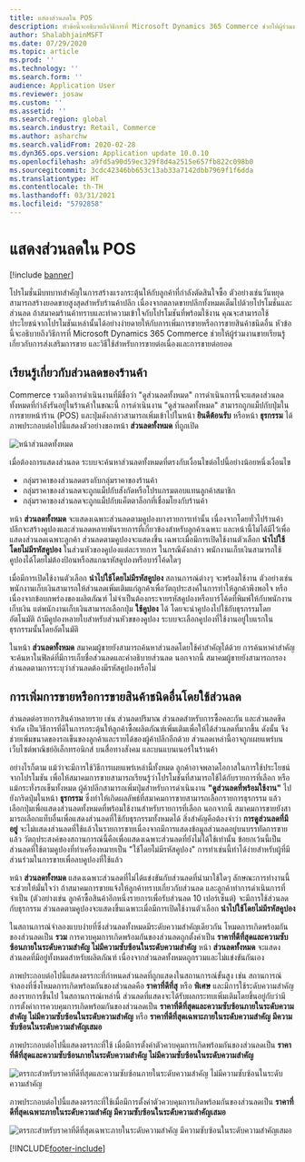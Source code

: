 ```yaml
---
title: แสดงส่วนลดใน POS
description: หัวข้อนี้จะอธิบายถึงวิธีการที่ Microsoft Dynamics 365 Commerce ช่วยให้ผู้ร่วมงานขายเรียนรู้เกี่ยวกับการส่งเสริมการขาย และวิธีใช้สำหรับการขายต่อเนื่องและการขายต่อยอด
author: ShalabhjainMSFT
ms.date: 07/29/2020
ms.topic: article
ms.prod: ''
ms.technology: ''
ms.search.form: ''
audience: Application User
ms.reviewer: josaw
ms.custom: ''
ms.assetid: ''
ms.search.region: global
ms.search.industry: Retail, Commerce
ms.author: asharchw
ms.search.validFrom: 2020-02-28
ms.dyn365.ops.version: Application update 10.0.10
ms.openlocfilehash: a9fd5a90d59ec329f8d4a2515e657fb822c098b0
ms.sourcegitcommit: 3cdc42346bb653c13ab33a7142dbb7969f1f6dda
ms.translationtype: HT
ms.contentlocale: th-TH
ms.lasthandoff: 03/31/2021
ms.locfileid: "5792858"
---
```

# <a name="show-discounts-in-pos"></a>แสดงส่วนลดใน POS

[!include [banner](includes/banner.md)]

โปรโมชั่นมีบทบาทสำคัญในการสร้างแรงกระตุ้นให้กับลูกค้าที่กำลังตัดสินใจซื้อ ตัวอย่างเช่นวันหยุดสามารถสร้างยอดขายสูงสุดสำหรับร้านค้าปลีก เนื่องจากตลาดขายปลีกทั้งหมดเต็มไปด้วยโปรโมชั่นและส่วนลด ถ้าสมาคมร้านค้าทราบและทำความเข้าใจกับโปรโมชันที่พร้อมใช้งาน คุณจะสามารถใช้ประโยชน์จากโปรโมชันเหล่านั้นได้อย่างง่ายดายให้กับการเพิ่มการขายหรือการขายสินค้าชนิดอื่น หัวข้อนี้จะอธิบายถึงวิธีการที่ Microsoft Dynamics 365 Commerce ช่วยให้ผู้ร่วมงานขายเรียนรู้เกี่ยวกับการส่งเสริมการขาย และวิธีใช้สำหรับการขายต่อเนื่องและการขายต่อยอด

## <a name="learn-about-store-discounts"></a>เรียนรู้เกี่ยวกับส่วนลดของร้านค้า

Commerce รวมถึงการดำเนินงานที่มีชื่อว่า "ดูส่วนลดทั้งหมด" การดำเนินการนี้จะแสดงส่วนลดทั้งหมดที่กำลังรันอยู่ในร้านค้าในขณะนี้ การดำเนินงาน "ดูส่วนลดทั้งหมด" สามารถถูกแม็ปกับปุ่มในการขายหน้าร้าน (POS) และปุ่มดังกล่าวสามารถเพิ่มเข้าไปในหน้า **ยินดีต้อนรับ** หรือหน้า **ธุรกรรม** ได้ ภาพประกอบต่อไปนี้แสดงตัวอย่างของหน้า **ส่วนลดทั้งหมด** ที่ถูกเปิด

![หน้าส่วนลดทั้งหมด](./media/View_all_discounts.png "หน้าส่วนลดทั้งหมด")

เมื่อต้องการแสดงส่วนลด ระบบจะค้นหาส่วนลดทั้งหมดที่ตรงกับเงื่อนไขต่อไปนี้อย่างน้อยหนึ่งเงื่อนไข

- กลุ่มราคาของส่วนลดตรงกับกลุ่มราคาของร้านค้า
- กลุ่มราคาของส่วนลดจะถูกแม็ปกับสังกัดหรือโปรแกรมตอบแทนลูกค้าสมาชิก
- กลุ่มราคาของส่วนลดจะถูกแม็ปกับแค็ตตาล็อกที่เชื่อมโยงกับร้านค้า

หน้า **ส่วนลดทั้งหมด** จะแสดงเฉพาะส่วนลดตามคูปองบางรายการเท่านั้น เนื่องจากโดยทั่วไปร้านค้าปลีกจะสร้างคูปองและส่วนลดหลายพันรายการที่เกี่ยวข้องสำหรับลูกค้าเฉพาะ และหน้านี้ไม่ได้มีไว้เพื่อแสดงส่วนลดเฉพาะลูกค้า ส่วนลดตามคูปองจะแสดงขึ้น เฉพาะเมื่อมีการเปิดใช้งานตัวเลือก **นำไปใช้โดยไม่มีรหัสคูปอง** ในส่วนหัวของคูปองแต่ละรายการ ในกรณีดังกล่าว พนักงานเก็บเงินสามารถใช้คูปองได้โดยไม่ต้องป้อนหรือสแกนรหัสคูปองหรือบาร์โค้ดใดๆ

เมื่อมีการเปิดใช้งานตัวเลือก **นำไปใช้โดยไม่มีรหัสคูปอง** สถานการณ์ต่างๆ จะพร้อมใช้งาน ตัวอย่างเช่น พนักงานเก็บเงินสามารถให้ส่วนลดเพิ่มเติมแก่ลูกค้าเพื่อวัตถุประสงค์ในการทำให้ลูกค้าพึงพอใจ หรือเนื่องจากข้อบกพร่องของผลิตภัณฑ์ ไม่จำเป็นต้องกระจายรหัสคูปองหรือบาร์โค้ดที่พิมพ์ให้กับพนักงานเก็บเงิน แต่พนักงานเก็บเงินสามารถเลือกปุ่ม **ใช้คูปอง** ได้ โดยจะนำคูปองไปใช้กับธุรกรรมโดยอัตโนมัติ ถ้ามีคูปองหลายใบสำหรับส่วนหัวขของคูปอง ระบบจะเลือกคูปองที่ใช้งานอยู่ใบแรกในธุรกรรมนั้นโดยอัตโนมัติ

ในหน้า **ส่วนลดทั้งหมด** สมาคมผู้ขายยังสามารถค้นหาส่วนลดโดยใช้คำสำคัญได้ด้วย การค้นหาคำสำคัญจะค้นหาในฟิลด์ที่มีการเก็บชื่อส่วนลดและคำอธิบายส่วนลด นอกจากนี้ สมาคมผู้ขายยังสามารถกรองส่วนลดตามการระบุว่าส่วนลดต้องมีรหัสคูปองหรือไม่

## <a name="cross-sell-and-upsell-by-using-discounts"></a>การเพิ่มการขายหรือการขายสินค้าชนิดอื่นโดยใช้ส่วนลด

ส่วนลดต่อรายการสินค้าหลายราย เช่น ส่วนลดปริมาณ ส่วนลดสำหรับการซื้อคละกัน และส่วนลดขีดจำกัด เป็นวิธีการที่ดีในการกระตุ้นให้ลูกค้าซื้อผลิตภัณฑ์เพิ่มเติมเพื่อให้ได้ส่วนลดที่มากขึ้น ดังนั้น จึงช่วยเพิ่มขนาดของรถเข็นของลูกค้าและรายได้ของผู้ค้าปลีกอีกด้วย ส่วนลดเหล่านี้อาจถูกเผยแพร่บนเว็บไซต์พาณิชย์อิเล็กทรอนิกส์ บนสื่อทางสังคม และบนแบนเนอร์ในร้านค้า

อย่างไรก็ตาม แม้ว่าจะมีการใช้วิธีการเผยแพร่เหล่านี้ทั้งหมด ลูกค้าอาจพลาดโอกาสในการใช้ประโยชน์จากโปรโมชัน เพื่อให้สมาคมการขายสามารถเรียนรู้ว่าโปรโมชันที่สามารถใช้ได้กับรายการที่เลือก หรือแม้กระทั่งรถเข็นทั้งหมด ผู้ค้าปลีกสามารถเพิ่มปุ่มสำหรับการดำเนินงาน **"ดูส่วนลดที่พร้อมใช้งาน"** ไปยังกริดปุ่มในหน้า **ธุรกรรม** ซึ่งทำให้เกิดผลลัพธ์ที่สมาคมการขายสามารถเลือกรายการธุรกรรม แล้วเลือกปุ่มเพื่อแสดงส่วนลดทั้งหมดที่พร้อมใช้งานสำหรับรายการที่เลือก นอกจากนี้ สมาคมการขายยังสามารถเลือกแท็บอื่นเพื่อแสดงส่วนลดที่ใช้กับธุรกรรมทั้งหมดได้ สิ่งสำคัญคือต้องจำว่า **การดูส่วนลดที่มีอยู่** จะไม่แสดงส่วนลดที่ใช้แล้วในรายการขายเนื่องจากมีการแสดงข้อมูลส่วนลดอยู่บนบรรทัดการขายแล้ว วัตถุประสงค์ของสถานการณ์นี้คือเพื่อแสดงเฉพาะส่วนลดที่ยังไม่ได้ใช้เท่านั้น ข้อยกเว้นนี้เป็นส่วนลดที่ใช้ตามคูปองที่ทำเครื่องหมายเป็น "ใช้โดยไม่มีรหัสคูปอง" การทำเช่นนี้ทำได้ง่ายสำหรับผู้ที่มีส่วนร่วมในการขายเพื่อลบคูปองที่ใช้แล้ว

หน้า **ส่วนลดทั้งหมด** แสดงเฉพาะส่วนลดที่ไม่ได้แข่งขันกับส่วนลดที่นำมาใช้ใดๆ ลักษณะการทำงานนี้จะช่วยให้มั่นใจว่า ถ้าสมาคมการขายแจ้งให้ลูกค้าทราบเกี่ยวกับส่วนลด และลูกค้าทำการดำเนินการที่จำเป็น (ตัวอย่างเช่น ลูกค้าซื้อสินค้าอีกหนึ่งรายการเพื่อรับส่วนลด 10 เปอร์เซ็นต์) จะมีการใช้ส่วนลดกับธุรกรรม ส่วนลดตามคูปองจะแสดงขึ้นเฉพาะเมื่อมีการเปิดใช้งานตัวเลือก **นำไปใช้โดยไม่มีรหัสคูปอง**

ในสถานการณ์จำลองแบบง่ายที่ซึ่งส่วนลดทั้งหมดมีระดับความสำคัญเดียวกัน โหมดการเกิดพร้อมกันของส่วนลดเป็น **รวม** การควบคุมการเกิดพร้อมกันของส่วนลดถูกตั้งค่าเป็น **ราคาที่ดีที่สุดและความซับซ้อนภายในระดับความสำคัญ ไม่มีความซับซ้อนในระดับความสำคัญ** หน้า **ส่วนลดทั้งหมด** จะแสดงส่วนลดที่มีอยู่ทั้งหมดสำหรับผลิตภัณฑ์ เนื่องจากส่วนลดทั้งหมดถูกรวมและไม่แข่งขันกันเอง

ภาพประกอบต่อไปนี้แสดงตรรกะที่กำหนดส่วนลดที่ถูกแสดงในสถานการณ์ขั้นสูง เช่น สถานการณ์จำลองที่ซึ่งโหมดการเกิดพร้อมกันของส่วนลดคือ **ราคาที่ดีที่สุ** หรือ **พิเศษ** และมีการใช้ระดับความสำคัญสองรายการขึ้นไป ในสถานการณ์เหล่านี้ ส่วนลดที่แสดงจะได้รับผลกระทบเพิ่มเติมโดยขึ้นอยู่กับว่ามีการตั้งค่าการควบคุมการเกิดพร้อมกันของส่วนลดเป็น **ราคาที่ดีที่สุดและความซับซ้อนภายในระดับความสำคัญ ไม่มีความซับซ้อนในระดับความสำคัญ** หรือ **ราคาที่ดีที่สุดเฉพาะภายในระดับความสำคัญ มีความซับซ้อนในระดับความสำคัญเสมอ**

ภาพประกอบต่อไปนี้แสดงตรรกะที่ใช้ เมื่อมีการตั้งค่าตัวควบคุมการเกิดพร้อมกันของส่วนลดเป็น **ราคาที่ดีที่สุดและความซับซ้อนภายในระดับความสำคัญ ไม่มีความซับซ้อนในระดับความสำคัญ**

![ตรรกะสำหรับราคาที่ดีที่สุดและความซับซ้อนภายในระดับความสำคัญ ไม่มีความซับซ้อนในระดับความสำคัญ](./media/Model_1.png "ตรรกะสำหรับราคาที่ดีที่สุดและความซับซ้อนภายในระดับความสำคัญ ต้องไม่มีความซับซ้อนในระดับความสำคัญ")

ภาพประกอบต่อไปนี้แสดงตรรกะที่ใช้เมื่อมีการตั้งค่าตัวควบคุมการเกิดพร้อมกันของส่วนลดเป็น **ราคาที่ดีที่สุดเฉพาะภายในระดับความสำคัญ มีความซับซ้อนในระดับความสำคัญเสมอ**

![ตรรกะสำหรับราคาที่ดีที่สุดเฉพาะภายในระดับความสำคัญ มีความซับซ้อนในระดับความสำคัญเสมอ](./media/Model_2.png "ตรรกะสำหรับราคาที่ดีที่สุดเฉพาะภายในระดับความสำคัญ มีความซับซ้อนในระดับความสำคัญเสมอ")


[!INCLUDE[footer-include](../includes/footer-banner.md)]